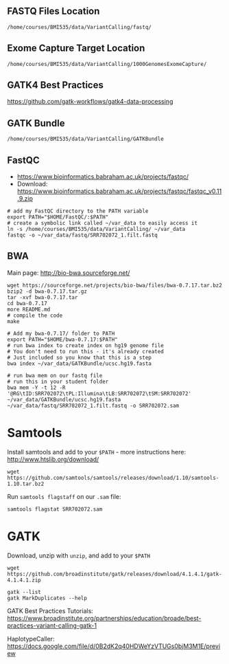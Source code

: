## FASTQ Files Location

`/home/courses/BMI535/data/VariantCalling/fastq/`

## Exome Capture Target Location

`/home/courses/BMI535/data/VariantCalling/1000GenomesExomeCapture/`

## GATK4 Best Practices

https://github.com/gatk-workflows/gatk4-data-processing

## GATK Bundle

`/home/courses/BMI535/data/VariantCalling/GATKBundle`

## FastQC

- https://www.bioinformatics.babraham.ac.uk/projects/fastqc/
- Download: https://www.bioinformatics.babraham.ac.uk/projects/fastqc/fastqc_v0.11.9.zip

```
# add my FastQC directory to the PATH variable
export PATH="$HOME/FastQC/:$PATH"
# create a symbolic link called ~/var_data to easily access it
ln -s /home/courses/BMI535/data/VariantCalling/ ~/var_data
fastqc -o ~/var_data/fastq/SRR702072_1.filt.fastq 
```

## BWA

Main page: http://bio-bwa.sourceforge.net/

```
wget https://sourceforge.net/projects/bio-bwa/files/bwa-0.7.17.tar.bz2
bzip2 -d bwa-0.7.17.tar.gz
tar -xvf bwa-0.7.17.tar
cd bwa-0.7.17
more README.md
# compile the code
make
```

```
# Add my bwa-0.7.17/ folder to PATH
export PATH="$HOME/bwa-0.7.17:$PATH"
# run bwa index to create index on hg19 genome file
# You don't need to run this - it's already created
# Just included so you know that this is a step
bwa index ~/var_data/GATKBundle/ucsc.hg19.fasta
```

```
# run bwa mem on our fastq file
# run this in your student folder
bwa mem -Y -t 12 -R '@RG\tID:SRR702072\tPL:Illumina\tLB:SRR702072\tSM:SRR702072' ~/var_data/GATKBundle/ucsc.hg19.fasta ~/var_data/fastq/SRR702072_1.filt.fastq -o SRR702072.sam
```

# Samtools

Install samtools and add to your `$PATH` - more instructions here: http://www.htslib.org/download/

```
wget https://github.com/samtools/samtools/releases/download/1.10/samtools-1.10.tar.bz2
```

Run `samtools flagstaff` on our `.sam` file:

```
samtools flagstat SRR702072.sam
```


# GATK

Download, unzip with `unzip`, and add to your `$PATH`

```
wget https://github.com/broadinstitute/gatk/releases/download/4.1.4.1/gatk-4.1.4.1.zip
```

```
gatk --list
gatk MarkDuplicates --help

```

GATK Best Practices Tutorials: https://www.broadinstitute.org/partnerships/education/broade/best-practices-variant-calling-gatk-1

HaplotypeCaller: https://docs.google.com/file/d/0B2dK2q40HDWeYzVTUGs0bjM3M1E/preview

